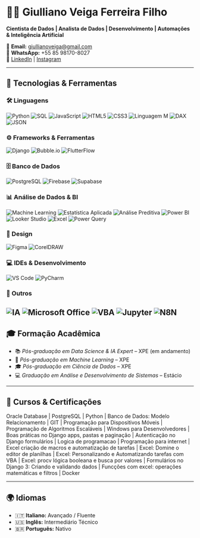 # 👨‍💻 Giulliano Veiga Ferreira Filho

**Cientista de Dados | Analista de Dados | Desenvolvimento | Automações & Inteligência Artificial**

📧 **Email:** giullianoveiga@gmail.com  
📱 **WhatsApp:** +55 85 98170-8027  
🔗 [LinkedIn](https://www.linkedin.com/in/giulliano-veiga) | [Instagram](https://www.instagram.com/giullianoveiga)

---

## 🚀 Tecnologias & Ferramentas

### 🛠️ Linguagens
![Python](https://img.shields.io/badge/Python-3776AB?style=for-the-badge&logo=python&logoColor=white)
![SQL](https://img.shields.io/badge/SQL-4479A1?style=for-the-badge&logo=postgresql&logoColor=white)
![JavaScript](https://img.shields.io/badge/JavaScript-F7DF1E?style=for-the-badge&logo=javascript&logoColor=black)
![HTML5](https://img.shields.io/badge/HTML5-E34F26?style=for-the-badge&logo=html5&logoColor=white)
![CSS3](https://img.shields.io/badge/CSS3-1572B6?style=for-the-badge&logo=css3&logoColor=white)
![Linguagem M](https://img.shields.io/badge/Linguagem%20M-107C41?style=for-the-badge)
![DAX](https://img.shields.io/badge/DAX-FFB900?style=for-the-badge)
![JSON](https://img.shields.io/badge/JSON-000000?style=for-the-badge&logo=json&logoColor=white)

### ⚙️ Frameworks & Ferramentas
![Django](https://img.shields.io/badge/Django-092E20?style=for-the-badge&logo=django&logoColor=white)
![Bubble.io](https://img.shields.io/badge/Bubble.io-1A73E8?style=for-the-badge&logo=bubble&logoColor=white)
![FlutterFlow](https://img.shields.io/badge/FlutterFlow-7B61FF?style=for-the-badge&logo=flutter&logoColor=white)

### 🗄️ Banco de Dados
![PostgreSQL](https://img.shields.io/badge/PostgreSQL-336791?style=for-the-badge&logo=postgresql&logoColor=white)
![Firebase](https://img.shields.io/badge/Firebase-FFCA28?style=for-the-badge&logo=firebase&logoColor=black)
![Supabase](https://img.shields.io/badge/Supabase-3ECF8E?style=for-the-badge&logo=supabase&logoColor=white)

### 📊 Análise de Dados & BI
![Machine Learning](https://img.shields.io/badge/Machine%20Learning-009688?style=for-the-badge)
![Estatística Aplicada](https://img.shields.io/badge/Estatística%20Aplicada-795548?style=for-the-badge)
![Análise Preditiva](https://img.shields.io/badge/Análise%20Preditiva-4CAF50?style=for-the-badge)
![Power BI](https://img.shields.io/badge/Power%20BI-F2C811?style=for-the-badge&logo=powerbi&logoColor=black)
![Looker Studio](https://img.shields.io/badge/Looker%20Studio-4285F4?style=for-the-badge&logo=looker&logoColor=white)
![Excel](https://img.shields.io/badge/Excel-217346?style=for-the-badge&logo=microsoft-excel&logoColor=white)
![Power Query](https://img.shields.io/badge/Power%20Query-00C896?style=for-the-badge&logo=microsoft&logoColor=white)

### 🎨 Design
![Figma](https://img.shields.io/badge/Figma-F24E1E?style=for-the-badge&logo=figma&logoColor=white)
![CorelDRAW](https://img.shields.io/badge/CorelDRAW-009541?style=for-the-badge&logo=coreldraw&logoColor=white)

### 💻 IDEs & Desenvolvimento
![VS Code](https://img.shields.io/badge/VSCode-007ACC?style=for-the-badge&logo=visualstudiocode&logoColor=white)
![PyCharm](https://img.shields.io/badge/PyCharm-000000?style=for-the-badge&logo=pycharm&logoColor=white)

### 🔧 Outros
![IA](https://img.shields.io/badge/Inteligência%20Artificial-7E57C2?style=for-the-badge)
![Microsoft Office](https://img.shields.io/badge/Microsoft%20Office-D83B01?style=for-the-badge&logo=microsoft-office&logoColor=white)
![VBA](https://img.shields.io/badge/Excel%20VBA-217346?style=for-the-badge)
![Jupyter](https://img.shields.io/badge/Jupyter-FA0F00?style=for-the-badge&logo=jupyter&logoColor=white)
![N8N](https://img.shields.io/badge/N8N-FA0F00?style=for-the-badge&logo=n8n&logoColor=white)
---

## 🎓 Formação Acadêmica

- 📚 *Pós-graduação em Data Science & IA Expert* – XPE (em andamento)  
- 🤖 *Pós-graduação em Machine Learning* – XPE  
- 🎓 *Pós-graduação em Ciência de Dados* – XPE  
- 💻 *Graduação em Análise e Desenvolvimento de Sistemas* – Estácio

---

## 📘 Cursos & Certificações

Oracle Database | PostgreSQL | Python | Banco de Dados: Modelo Relacionamento | GIT | Programação para Dispositivos Móveis | Programação de Algoritmos Escaláveis | Windows para Desenvolvedores | Boas práticas no Django apps, pastas e paginação | Autenticação no Django formulários | Logica de programacao | Programação para internet | Excel criação de macros e automatização de tarefas | Excel: Domine o editor de planilhas | Excel: Personalizando e Automatizando tarefas com VBA | Excel: procv lógica booleana e busca por valores | Formulários no Django 3: Criando e validando dados | Funcções com excel: operações matemáticas e filtros | Docker

---

## 🌍 Idiomas

- 🇮🇹 **Italiano:** Avançado / Fluente  
- 🇺🇸 **Inglês:** Intermediário Técnico  
- 🇧🇷 **Português:** Nativo
